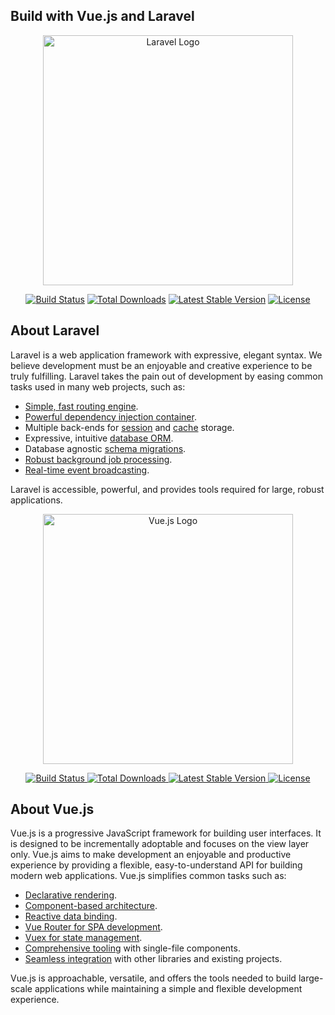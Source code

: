 ## Build with Vue.js and Laravel


<p align="center"><a href="https://laravel.com" target="_blank"><img src="https://raw.githubusercontent.com/laravel/art/master/logo-lockup/5%20SVG/2%20CMYK/1%20Full%20Color/laravel-logolockup-cmyk-red.svg" width="400" alt="Laravel Logo"></a></p>

<p align="center">
<a href="https://github.com/laravel/framework/actions"><img src="https://github.com/laravel/framework/workflows/tests/badge.svg" alt="Build Status"></a>
<a href="https://packagist.org/packages/laravel/framework"><img src="https://img.shields.io/packagist/dt/laravel/framework" alt="Total Downloads"></a>
<a href="https://packagist.org/packages/laravel/framework"><img src="https://img.shields.io/packagist/v/laravel/framework" alt="Latest Stable Version"></a>
<a href="https://packagist.org/packages/laravel/framework"><img src="https://img.shields.io/packagist/l/laravel/framework" alt="License"></a>
</p>

## About Laravel

Laravel is a web application framework with expressive, elegant syntax. We believe development must be an enjoyable and creative experience to be truly fulfilling. Laravel takes the pain out of development by easing common tasks used in many web projects, such as:

- [Simple, fast routing engine](https://laravel.com/docs/routing).
- [Powerful dependency injection container](https://laravel.com/docs/container).
- Multiple back-ends for [session](https://laravel.com/docs/session) and [cache](https://laravel.com/docs/cache) storage.
- Expressive, intuitive [database ORM](https://laravel.com/docs/eloquent).
- Database agnostic [schema migrations](https://laravel.com/docs/migrations).
- [Robust background job processing](https://laravel.com/docs/queues).
- [Real-time event broadcasting](https://laravel.com/docs/broadcasting).

Laravel is accessible, powerful, and provides tools required for large, robust applications.



<p align="center">
  <a href="https://vuejs.org" target="_blank">
    <img src="https://vuejs.org/images/logo.png" width="400" alt="Vue.js Logo">
  </a>
</p>

<p align="center">
  <a href="https://github.com/vuejs/vue-next/actions">
    <img src="https://github.com/vuejs/vue-next/workflows/ci/badge.svg" alt="Build Status">
  </a>
  <a href="https://www.npmjs.com/package/vue">
    <img src="https://img.shields.io/npm/dt/vue" alt="Total Downloads">
  </a>
  <a href="https://www.npmjs.com/package/vue">
    <img src="https://img.shields.io/npm/v/vue" alt="Latest Stable Version">
  </a>
  <a href="https://github.com/vuejs/vue/blob/main/LICENSE">
    <img src="https://img.shields.io/npm/l/vue" alt="License">
  </a>
</p>

## About Vue.js

Vue.js is a progressive JavaScript framework for building user interfaces. It is designed to be incrementally adoptable and focuses on the view layer only. Vue.js aims to make development an enjoyable and productive experience by providing a flexible, easy-to-understand API for building modern web applications. Vue.js simplifies common tasks such as:

- [Declarative rendering](https://vuejs.org/v2/guide/syntax.html).
- [Component-based architecture](https://vuejs.org/v2/guide/components.html).
- [Reactive data binding](https://vuejs.org/v2/guide/reactivity.html).
- [Vue Router for SPA development](https://router.vuejs.org/).
- [Vuex for state management](https://vuex.vuejs.org/).
- [Comprehensive tooling](https://vuejs.org/v2/guide/single-file-components.html) with single-file components.
- [Seamless integration](https://vuejs.org/v2/guide/installation.html) with other libraries and existing projects.

Vue.js is approachable, versatile, and offers the tools needed to build large-scale applications while maintaining a simple and flexible development experience.

